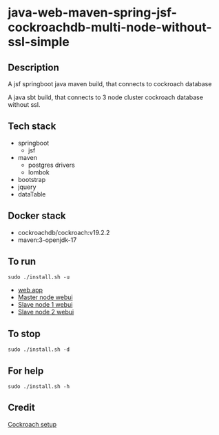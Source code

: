 # java-web-maven-spring-jsf-cockroachdb-multi-node-without-ssl-simple

## Description
A jsf springboot java maven build,
that connects to cockroach database

A java sbt build, that connects to 3 node cluster
cockroach database without ssl.

## Tech stack
- springboot
  - jsf
- maven
  - postgres drivers
  - lombok
- bootstrap
- jquery
- dataTable

## Docker stack
- cockroachdb/cockroach:v19.2.2
- maven:3-openjdk-17

## To run
`sudo ./install.sh -u`
- [web app](http://localhost)
- [Master node webui](http://localhost:8000)
- [Slave node 1 webui](http://localhost:8001)
- [Slave node 2 webui](http://localhost:8002)

## To stop
`sudo ./install.sh -d`

## For help
`sudo ./install.sh -h`

## Credit
[Cockroach setup](https://github.com/s0rg/cockroach-compose)
